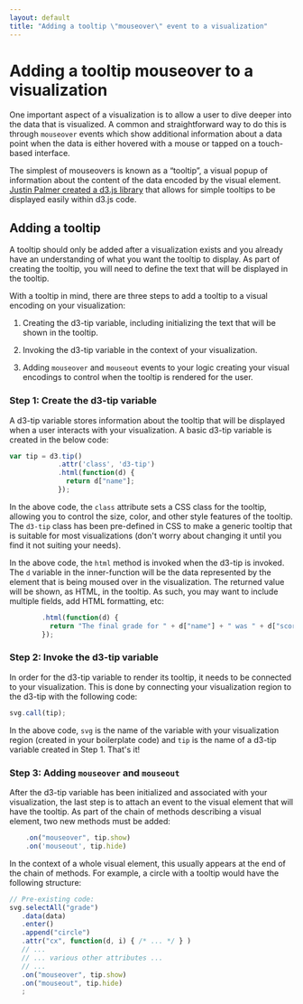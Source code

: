 ```yaml
---
layout: default
title: "Adding a tooltip \"mouseover\" event to a visualization"
---
```


# Adding a tooltip mouseover to a visualization

One important aspect of a visualization is to allow a user to dive deeper
into the data that is visualized.  A common and straightforward way to do
this is through `mouseover` events which show additional information about
a data point when the data is either hovered with a mouse or tapped on
a touch-based interface.

The simplest of mouseovers is known as a “tooltip”, a visual popup of
information about the content of the data encoded by the visual element.
[Justin Palmer created a d3.js library](https://github.com/Caged/d3-tip)
that allows for simple tooltips to be displayed easily within d3.js code.


## Adding a tooltip

A tooltip should only be added after a visualization exists and you already
have an understanding of what you want the tooltip to display.  As part of
creating the tooltip, you will need to define the text that will be displayed
in the tooltip.

With a tooltip in mind, there are three steps to add a tooltip to a visual
encoding on your visualization:

1. Creating the d3-tip variable, including initializing the text that will be
   shown in the tooltip.

2. Invoking the d3-tip variable in the context of your visualization.

3. Adding `mouseover` and `mouseout` events to your logic creating your visual
  encodings to control when the tooltip is rendered for the user.


### Step 1: Create the d3-tip variable

A d3-tip variable stores information about the tooltip that will be displayed
when a user interacts with your visualization.  A basic d3-tip variable is
created in the below code:

```js
var tip = d3.tip()
            .attr('class', 'd3-tip')
            .html(function(d) {
              return d["name"];
            });
```

In the above code, the `class` attribute sets a CSS class for the tooltip,
allowing you to control the size, color, and other style features of the tooltip.
The `d3-tip` class has been pre-defined in CSS to make a generic tooltip that
is suitable for most visualizations (don't worry about changing it until
you find it not suiting your needs).

In the above code, the `html` method is invoked when the d3-tip is invoked.
The `d` variable in the inner-function will be the data represented by the
element that is being moused over in the visualization.  The returned value
will be shown, as HTML, in the tooltip.  As such, you may want to include
multiple fields, add HTML formatting, etc:

```js
        .html(function(d) {
          return "The final grade for " + d["name"] + " was " + d["score"];
        });
```


### Step 2: Invoke the d3-tip variable

In order for the d3-tip variable to render its tooltip, it needs to be connected
to your visualization.  This is done by connecting your visualization region
to the d3-tip with the following code:

```js
svg.call(tip);
```

In the above code, `svg` is the name of the variable with your visualization
region (created in your boilerplate code) and `tip` is the name of a d3-tip
variable created in Step 1.  That's it!


### Step 3: Adding `mouseover` and `mouseout`

After the d3-tip variable has been initialized and associated with your
visualization, the last step is to attach an event to the visual element that
will have the tooltip.  As part of the chain of methods describing a visual
element, two new methods must be added:

```js
    .on("mouseover", tip.show)
    .on('mouseout', tip.hide)
```

In the context of a whole visual element, this usually appears at the end of
the chain of methods.  For example, a circle with a tooltip would have
the following structure:

```js
// Pre-existing code:
svg.selectAll("grade")
   .data(data)
   .enter()
   .append("circle")
   .attr("cx", function(d, i) { /* ... */ } )
   // ...
   // ... various other attributes ...
   // ...
   .on("mouseover", tip.show)
   .on("mouseout", tip.hide)
   ;
```

<!--
## Example: Adding a tooltip to the "Course Grades" visualization
TODO
-->
